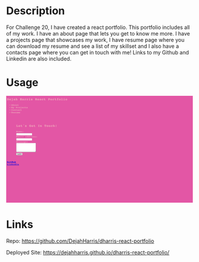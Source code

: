 # Description 
For Challenge 20, I have created a react portfolio. This portfolio includes all of my work. I have an about page that lets you get to know me more. I have a projects page that showcases my work, I have resume page where you can download my resume and see a list of my skillset and I also have a contacts page where you can get in touch with me! Links to my Github and Linkedin are also included.

# Usage
![Usage](/src/assets/images/Screenshot%202022-12-26%20at%207.59.27%20PM.png "Screenshot 1")

# Links
 Repo: https://github.com/DejahHarris/dharris-react-portfolio

 Deployed Site: https://dejahharris.github.io/dharris-react-portfolio/